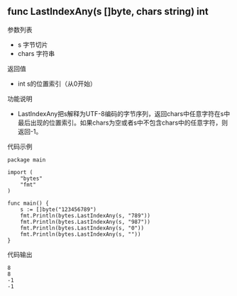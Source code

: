 ## func LastIndexAny(s []byte, chars string) int

参数列表

- s 字节切片
- chars 字符串

返回值

- int s的位置索引（从0开始）

功能说明

- LastIndexAny把s解释为UTF-8编码的字节序列，返回chars中任意字符在s中最后出现的位置索引。如果chars为空或者s中不包含chars中的任意字符，则返回-1。

代码示例

	package main

	import (
		"bytes"
		"fmt"
	)

	func main() {
		s := []byte("123456789")
		fmt.Println(bytes.LastIndexAny(s, "789"))
		fmt.Println(bytes.LastIndexAny(s, "987"))
		fmt.Println(bytes.LastIndexAny(s, "0"))
		fmt.Println(bytes.LastIndexAny(s, ""))
	}

代码输出

	8
	8
	-1
	-1

	
